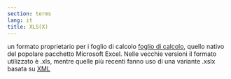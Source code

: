 ```yaml
---
section: terms
lang: it
title: XLS(X)
---
```


un formato proprietario per i foglio di calcolo [foglio di calcolo](/glossary/en/spreadsheet/), quello nativo del popolare pacchetto Microsoft Excel. Nelle vecchie versioni il formato utilizzato è .xls, mentre quelle più recenti fanno uso di una variante .xslx basata su [XML](/glossary/it/xml/)
